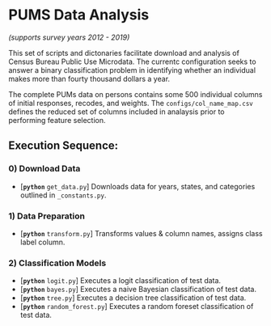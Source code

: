 # PUMS Data Analysis

_(supports survey years 2012 - 2019)_

This set of scripts and dictonaries facilitate download and analysis of Census Bureau Public Use Microdata. The currentc configuration seeks to answer a binary classification problem in identifying whether an individual makes more than fourty thousand dollars a year.

The complete PUMs data on persons contains some 500 individual columns of initial responses, recodes, and weights. The `configs/col_name_map.csv` defines the reduced set of columns included in analaysis prior to performing feature selection.

## Execution Sequence:
### 0) Download Data
- [__`python`__ `get_data.py`] Downloads data for years, states, and categories outlined in `_constants.py`.

### 1) Data Preparation
- [__`python`__ `transform.py`] Transforms values & column names, assigns class label column.

### 2) Classification Models
- [__`python`__ `logit.py`] Executes a logit classification of test data.
- [__`python`__ `bayes.py`] Executes a naive Bayesian classification of test data.
- [__`python`__ `tree.py`] Executes a decision tree classification of test data.
- [__`python`__ `random_forest.py`] Executes a random foreset classification of test data.
